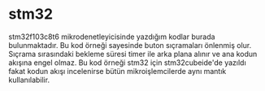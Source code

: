 # stm32
stm32f103c8t6 mikrodenetleyicisinde yazdığım kodlar burada bulunmaktadır.
Bu kod örneği sayesinde buton sıçramaları önlenmiş olur. Sıçrama sırasındaki bekleme süresi timer ile arka plana alınır ve ana kodun akışına engel olmaz.
Bu kod örneği stm32 için stm32cubeide'de yazıldı fakat kodun akışı incelenirse bütün mikroişlemcilerde aynı mantık kullanılabilir.
